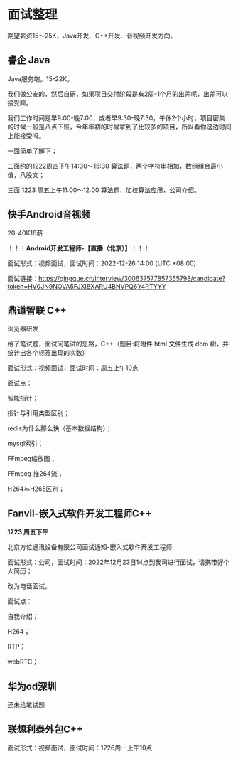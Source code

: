 # 面试整理

期望薪资15～25K，Java开发、C++开发、音视频开发方向。

## 睿企 Java

Java服务端。15-22K。

我们做公安的，然后自研，如果项目交付阶段是有2周-1个月的出差呢，出差可以接受嘛。

我们工作时间是早9:00-晚7:00，或者早9:30-晚7:30，午休2个小时，项目密集的时候一般是八点下班，今年年初的时候拿到了比较多的项目，所以看你这边时间上能接受吗。

一面简单了解下；

二面约的1222周四下午14:30～15:30 算法题，两个字符串相加，数组组合最小值，八股文；

三面 1223 周五上午11:00～12:00  算法题，加权算法应用，公司介绍。

## 快手Android音视频

20-40K16薪

！！！**Android开发工程师-【直播（北京）】**！！！

面试形式：视频面试，面试时间：2022-12-26 14:00 (UTC +08:00)

面试链接：https://qingque.cn/interview/300637577857355798/candidate?token=HV0JN9NOVA5FJXIBXARU4BNVPQ6Y4RTYYY

## 鼎道智联 C++

浏览器研发

给了笔试题，面试问笔试的思路，C++（题目:将附件 html 文件生成 dom 树，并统计出各个标签出现的次数）

面试形式：视频面试，面试时间：周五上午10点

面试点：

智能指针；

指针与引用类型区别；

redis为什么那么快（基本数据结构）；

mysql索引；

FFmpeg缩放图；

FFmpeg 推264流；

H264与H265区别；

## Fanvil-嵌入式软件开发工程师C++

**1223 周五下午**

北京方位通讯设备有限公司面试通知-嵌入式软件开发工程师

面试形式：公司，面试时间：2022年12月23日14点到我司进行面试，请携带好个人简历；

改为电话面试。

面试点：

自我介绍；

H264；

RTP；

webRTC；

## 华为od深圳

还未给笔试题

## 联想利泰外包C++

面试形式：视频面试，面试时间：1226周一上午10点



